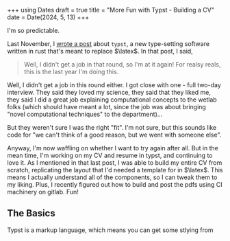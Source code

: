 +++
using Dates
draft = true
title = "More Fun with Typst - Building a CV"
date = Date(2024, 5, 13)
+++

I'm so predictable. 

Last November, I [wrote a post](/posts/typst-job-apps) about `typst`,
a new type-setting software written in rust that's meant to replace $\latex$.
In that post, I said,

> Well, I didn't get a job in that round,
  so I'm at it again!
  For realsy reals, this is the last year I'm doing this.

Well, I didn't get a job in this round either.
I got close with one - full two-day interview.
They said they loved my science,
they said that they liked me,
they said I did a great job explaining computational concepts
to the wetlab folks (which should have meant a lot,
since the job was about bringing "novel computational techniques"
to the department)...

But they weren't sure I was the right "fit".
I'm not sure, but this sounds like code for
"we can't think of a good reason, but we went with someone else".

Anyway, I'm now waffling on whether I want to try again after all.
But in the mean time, I'm working on my CV and resume in typst,
and continuing to love it.
As I mentioned in that last post,
I was able to build my entire CV from scratch,
replicating the layout that I'd needed a template for in $\latex$.
This means I actually understand all of the components,
so I can tweak them to my liking.
Plus, I recently figured out how to build and post
the pdfs using CI machinery on gitlab. Fun!

## The Basics

Typst is a markup language, which means you can get some stlying
from 
